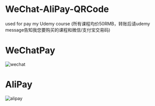 # WeChat-AliPay-QRCode

used for pay my Udemy course (所有课程均价50RMB，转账后请udemy message告知我您要购买的课程和微信/支付宝交易码)

# WeChatPay

![wechat](https://github.com/xiaopeng163/statistic/blob/master/QR/WechatPay_Wenjing.jpeg)

# AliPay

![alipay](https://github.com/xiaopeng163/statistic/blob/master/QR/AliPay_Wenjing.jpeg)
